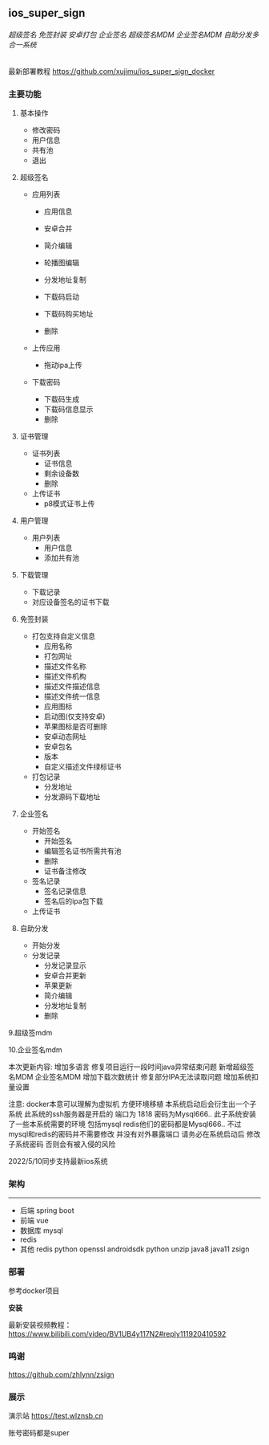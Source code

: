 ## ios_super_sign

###### 超级签名 免签封装 安卓打包 企业签名 超级签名MDM 企业签名MDM 自助分发多合一系统

最新部署教程 https://github.com/xujimu/ios_super_sign_docker

### 主要功能

1. 基本操作

   - 修改密码
   - 用户信息
   - 共有池
   - 退出

2. 超级签名

   - 应用列表

     - 应用信息

     - 安卓合并
     - 简介编辑
     - 轮播图编辑
     - 分发地址复制
     - 下载码启动
     - 下载码购买地址
     - 删除

   - 上传应用

     - 拖动ipa上传

   - 下载密码

     - 下载码生成
     - 下载码信息显示
     - 删除

3. 证书管理

   - 证书列表
     - 证书信息
     - 剩余设备数
     - 删除
   - 上传证书
     - p8模式证书上传

4. 用户管理

   - 用户列表
     - 用户信息
     - 添加共有池

5. 下载管理

   - 下载记录
   - 对应设备签名的证书下载

6. 免签封装

   - 打包支持自定义信息
     - 应用名称
     - 打包网址
     - 描述文件名称
     - 描述文件机构
     - 描述文件描述信息
     - 描述文件统一信息
     - 应用图标
     - 启动图(仅支持安卓)
     - 苹果图标是否可删除
     - 安卓动态网址
     - 安卓包名
     - 版本
     - 自定义描述文件绿标证书
   - 打包记录
     - 分发地址
     - 分发源码下载地址

7. 企业签名

   - 开始签名
     - 开始签名
     - 编辑签名证书所需共有池
     - 删除
     - 证书备注修改
   - 签名记录
     - 签名记录信息
     - 签名后的ipa包下载
   - 上传证书

8. 自助分发

   - 开始分发
   - 分发记录
     - 分发记录显示
     - 安卓合并更新
     - 苹果更新
     - 简介编辑
     - 分发地址复制
     - 删除

9.超级签mdm

10.企业签名mdm

本次更新内容:
增加多语言 修复项目运行一段时间java异常结束问题 新增超级签名MDM 企业签名MDM 增加下载次数统计
修复部分IPA无法读取问题 增加系统扣量设置

注意: docker本意可以理解为虚拟机 方便环境移植 本系统启动后会衍生出一个子系统 此系统的ssh服务器是开启的 端口为 1818 密码为Mysql666.. 此子系统安装了一些本系统需要的环境 包括mysql redis他们的密码都是Mysql666.. 不过mysql和redis的密码并不需要修改 并没有对外暴露端口 请务必在系统启动后 修改 子系统密码 否则会有被入侵的风险 

2022/5/10同步支持最新ios系统

### 架构

---

- 后端 spring boot
- 前端 vue
- 数据库 mysql
- redis
- 其他 redis python openssl androidsdk python unzip java8 java11 zsign

### 部署

参考docker项目

**安装**

最新安装视频教程：https://www.bilibili.com/video/BV1UB4y117N2#reply111920410592

### 鸣谢
https://github.com/zhlynn/zsign

### 展示

演示站 https://test.wlznsb.cn

账号密码都是super
